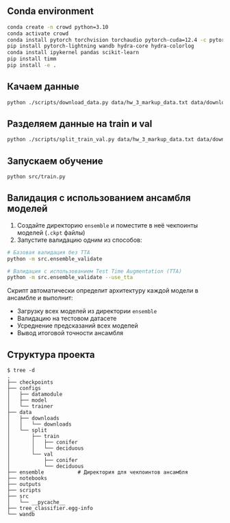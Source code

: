 ## Conda environment

```bash
conda create -n crowd python=3.10
conda activate crowd
conda install pytorch torchvision torchaudio pytorch-cuda=12.4 -c pytorch -c nvidia
pip install pytorch-lightning wandb hydra-core hydra-colorlog
conda install ipykernel pandas scikit-learn
pip install timm
pip install -e .
```

## Качаем данные

```bash
python ./scripts/download_data.py data/hw_3_markup_data.txt data/downloads/
```

## Разделяем данные на train и val

```bash
python ./scripts/split_train_val.py data/hw_3_markup_data.txt data/downloads/ data/split
```

## Запускаем обучение

```bash
python src/train.py
```

## Валидация с использованием ансамбля моделей

1. Создайте директорию `ensemble` и поместите в неё чекпоинты моделей (`.ckpt` файлы)
2. Запустите валидацию одним из способов:

```bash
# Базовая валидация без TTA
python -m src.ensemble_validate

# Валидация с использованием Test Time Augmentation (TTA)
python -m src.ensemble_validate --use_tta
```

Скрипт автоматически определит архитектуру каждой модели в ансамбле и выполнит:
- Загрузку всех моделей из директории `ensemble`
- Валидацию на тестовом датасете
- Усреднение предсказаний всех моделей
- Вывод итоговой точности ансамбля

## Структура проекта

```
$ tree -d
.
├── checkpoints
├── configs
│   ├── datamodule
│   ├── model
│   └── trainer
├── data
│   ├── downloads
│   │   └── downloads
│   └── split
│       ├── train
│       │   ├── conifer
│       │   └── deciduous
│       └── val
│           ├── conifer
│           └── deciduous
├── ensemble           # Директория для чекпоинтов ансамбля
├── notebooks
├── outputs
├── scripts
├── src
│   └── __pycache__
├── tree_classifier.egg-info
└── wandb
```
